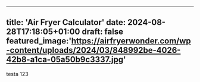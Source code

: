 
---
title: 'Air Fryer Calculator'
date: 2024-08-28T17:18:05+01:00
draft: false
featured_image:'https://airfryerwonder.com/wp-content/uploads/2024/03/848992be-4026-42b8-a1ca-05a50b9c3337.jpg'
---


testa 123
